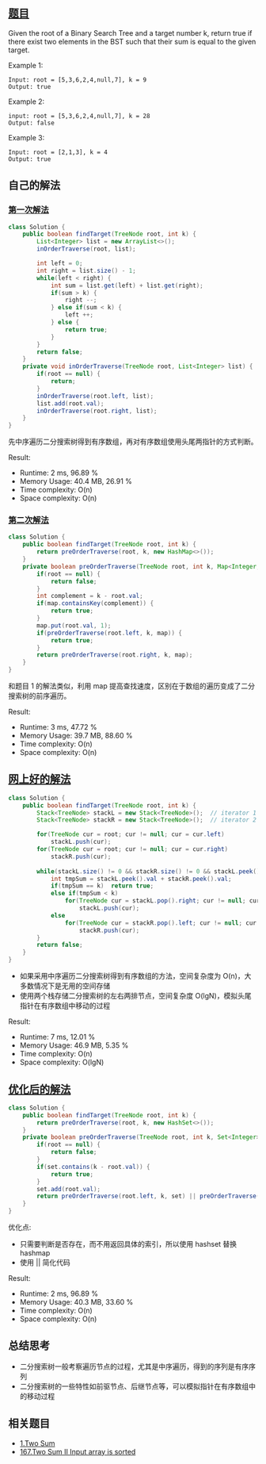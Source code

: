 ## [题目](https://leetcode.com/problems/two-sum-iv-input-is-a-bst/)
Given the root of a Binary Search Tree and a target number k, return true if there exist two elements in the BST such that their sum is equal to the given target.

Example 1:
```
Input: root = [5,3,6,2,4,null,7], k = 9
Output: true
```

Example 2:
```
input: root = [5,3,6,2,4,null,7], k = 28
Output: false
```

Example 3:
```
Input: root = [2,1,3], k = 4
Output: true
```

## 自己的解法
### [第一次解法](https://leetcode.com/submissions/detail/424177496/)
```java
class Solution {
    public boolean findTarget(TreeNode root, int k) {
        List<Integer> list = new ArrayList<>();
        inOrderTraverse(root, list);

        int left = 0;
        int right = list.size() - 1;
        while(left < right) {
            int sum = list.get(left) + list.get(right);
            if(sum > k) {
                right --;
            } else if(sum < k) {
                left ++;
            } else {
                return true;
            }
        }
        return false;
    }
    private void inOrderTraverse(TreeNode root, List<Integer> list) {
        if(root == null) {
            return;
        }
        inOrderTraverse(root.left, list);
        list.add(root.val);
        inOrderTraverse(root.right, list);
    }
}
```
先中序遍历二分搜索树得到有序数组，再对有序数组使用头尾两指针的方式判断。

Result:
- Runtime: 2 ms, 96.89 %
- Memory Usage: 40.4 MB, 26.91 %
- Time complexity: O(n)
- Space complexity: O(n)

### [第二次解法](https://leetcode.com/submissions/detail/424194380/)
```java
class Solution {
    public boolean findTarget(TreeNode root, int k) {
        return preOrderTraverse(root, k, new HashMap<>());
    }
    private boolean preOrderTraverse(TreeNode root, int k, Map<Integer, Integer> map) {
        if(root == null) {
            return false;
        }
        int complement = k - root.val;
        if(map.containsKey(complement)) {
            return true;
        }
        map.put(root.val, 1);
        if(preOrderTraverse(root.left, k, map)) {
            return true;
        }
        return preOrderTraverse(root.right, k, map);
    }
}
```
和题目 1 的解法类似，利用 map 提高查找速度，区别在于数组的遍历变成了二分搜索树的前序遍历。

Result:
- Runtime: 3 ms, 47.72 %
- Memory Usage: 39.7 MB, 88.60 %
- Time complexity: O(n)
- Space complexity: O(n)

## [网上好的解法](https://leetcode.com/problems/two-sum-iv-input-is-a-bst/discuss/106110/Java-Code-O(n)-time-O(lg(n))-space-using-DFS-%2B-Stack)
```java
class Solution {
    public boolean findTarget(TreeNode root, int k) {
        Stack<TreeNode> stackL = new Stack<TreeNode>();  // iterator 1 that gets next smallest value
        Stack<TreeNode> stackR = new Stack<TreeNode>();  // iterator 2 that gets next largest value

        for(TreeNode cur = root; cur != null; cur = cur.left) 
            stackL.push(cur);
        for(TreeNode cur = root; cur != null; cur = cur.right)
            stackR.push(cur);
  
        while(stackL.size() != 0 && stackR.size() != 0 && stackL.peek() != stackR.peek()){
            int tmpSum = stackL.peek().val + stackR.peek().val;
            if(tmpSum == k)  return true;
            else if(tmpSum < k)
                for(TreeNode cur = stackL.pop().right; cur != null; cur = cur.left) 
                    stackL.push(cur);
            else
                for(TreeNode cur = stackR.pop().left; cur != null; cur = cur.right) 
                    stackR.push(cur);
        }
        return false;
    }
}
```
- 如果采用中序遍历二分搜索树得到有序数组的方法，空间复杂度为 O(n)，大多数情况下是无用的空间存储
- 使用两个栈存储二分搜索树的左右两排节点，空间复杂度 O(lgN)，模拟头尾指针在有序数组中移动的过程

Result:
- Runtime: 7 ms, 12.01 %
- Memory Usage: 46.9 MB, 5.35 %
- Time complexity: O(n)
- Space complexity: O(lgN)

## [优化后的解法](https://leetcode.com/submissions/detail/424288597/)
```java
class Solution {
    public boolean findTarget(TreeNode root, int k) {
        return preOrderTraverse(root, k, new HashSet<>());
    }
    private boolean preOrderTraverse(TreeNode root, int k, Set<Integer> set) {
        if(root == null) {
            return false;
        }
        if(set.contains(k - root.val)) {
            return true;
        }
        set.add(root.val);
        return preOrderTraverse(root.left, k, set) || preOrderTraverse(root.right, k, set);
    }
}
```
优化点:
- 只需要判断是否存在，而不用返回具体的索引，所以使用 hashset 替换 hashmap
- 使用 || 简化代码

Result:
- Runtime: 2 ms, 96.89 %
- Memory Usage: 40.3 MB, 33.60 %
- Time complexity: O(n)
- Space complexity: O(n)

## 总结思考
- 二分搜索树一般考察遍历节点的过程，尤其是中序遍历，得到的序列是有序序列
- 二分搜索树的一些特性如前驱节点、后继节点等，可以模拟指针在有序数组中的移动过程

## 相关题目
- [1.Two Sum](/array/easy/1.Two_Sum.md)
- [167.Two Sum II Input array is sorted](/array/easy/167.Two_Sum_II_Input_array_is_sorted.md)
